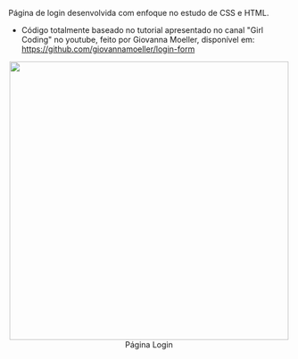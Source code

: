 Página de login desenvolvida com enfoque no estudo de CSS e HTML.
- Código totalmente baseado no tutorial apresentado no canal "Girl Coding" no youtube, feito por Giovanna Moeller, disponível em: https://github.com/giovannamoeller/login-form 

<p align="center"> 
<img src="https://user-images.githubusercontent.com/79487290/113601680-05770600-9618-11eb-82a7-e1c498413fd3.jpeg" width="500"/>
 <br>Página Login
  </p>
